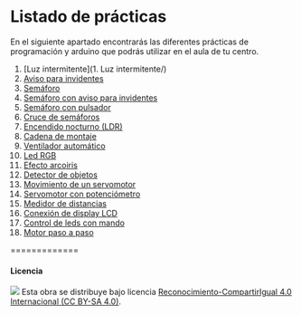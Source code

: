 # Listado de prácticas

En el siguiente apartado encontrarás las diferentes prácticas de programación y arduino que podrás utilizar en el aula de tu centro.

1.	[Luz intermitente](1. Luz intermitente/)
2.	[Aviso para invidentes](#)
3.	[Semáforo](#)
4.	[Semáforo con aviso para invidentes](#)
5.	[Semáforo con pulsador](#)
6.	[Cruce de semáforos](#)
7.	[Encendido nocturno (LDR)](#)
8.	[Cadena de montaje](#)
9.	[Ventilador automático](#)
10.	[Led RGB](#)
11.	[Efecto arcoiris](#)
12.	[Detector de objetos](#)
13.	[Movimiento de un servomotor](#)
14.	[Servomotor con potenciómetro](#)
15.	[Medidor de distancias](#)
16.	[Conexión de display LCD](#)
17.	[Control de leds con mando](#)
18.	[Motor paso a paso](#)





=============

#### Licencia

<img src="http://i.creativecommons.org/l/by-sa/4.0/88x31.png" /> Esta obra se distribuye bajo licencia [Reconocimiento-CompartirIgual 4.0 Internacional (CC BY-SA 4.0)](https://creativecommons.org/licenses/by-sa/4.0/deed.es_ES).
